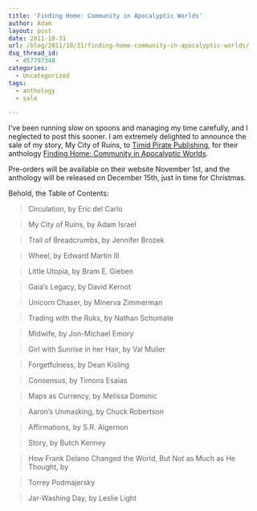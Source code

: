 ```yaml
---
title: 'Finding Home: Community in Apocalyptic Worlds'
author: Adam
layout: post
date: 2011-10-31
url: /blog/2011/10/31/finding-home-community-in-apocalyptic-worlds/
dsq_thread_id:
  - 457797348
categories:
  - Uncategorized
tags:
  - anthology
  - sale

---
```

I&#8217;ve been running slow on spoons and managing my time carefully, and I neglected to post this sooner. I am extremely delighted to announce the sale of my story, My City of Ruins, to [Timid Pirate Publishing][1], for their anthology [Finding Home: Community in Apocalyptic Worlds][2].

Pre-orders will be available on their website November 1st, and the anthology will be released on December 15th, just in time for Christmas.

Behold, the Table of Contents:

> Circulation, by Eric del Carlo
  
> My City of Ruins, by Adam Israel
  
> Trail of Breadcrumbs, by Jennifer Brozek
  
> Wheel, by Edward Martin III
  
> Little Utopia, by Bram E. Gieben
  
> Gaia’s Legacy, by David Kernot
  
> Unicorn Chaser, by Minerva Zimmerman
  
> Trading with the Ruks, by Nathan Schumate
  
> Midwife, by Jon-Michael Emory
  
> Girl with Sunrise in her Hair, by Val Muller
  
> Forgetfulness, by Dean Kisling
  
> Consensus, by Timons Esaias
  
> Maps as Currency, by Melissa Dominic
  
> Aaron’s Unmasking, by Chuck Robertson
  
> Affirmations, by S.R. Algernon
  
> Story, by Butch Kenney
  
> How Frank Delano Changed the World, But Not as Much as He Thought, by
  
> Torrey Podmajersky
  
> Jar-Washing Day, by Leslie Light

 [1]: http://www.timidpirate.com/
 [2]: http://www.timidpirate.com/books-booty/finding-home-community-in-apocalyptic-worlds/